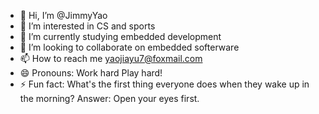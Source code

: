 - 👋 Hi, I’m @JimmyYao
- 👀 I’m interested in CS and sports
- 🌱 I’m currently studying embedded development
- 💞️ I’m looking to collaborate on embedded softerware
- 📫 How to reach me yaojiayu7@foxmail.com
- 😄 Pronouns: Work hard Play hard!
- ⚡ Fun fact: What's the first thing everyone does when they wake up in the morning? Answer: Open your eyes first.

<!---
CodeYa0JY/CodeYa0JY is a ✨ special ✨ repository because its `README.md` (this file) appears on your GitHub profile.
You can click the Preview link to take a look at your changes.
--->
